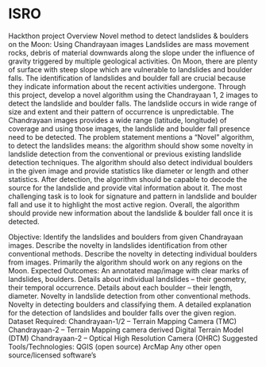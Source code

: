 # ISRO
Hackthon project
Overview
Novel method to detect landslides & boulders on the Moon: Using Chandrayaan images
Landslides are mass movement rocks, debris of material downwards along the slope under the influence of gravity triggered by multiple geological activities. On Moon, there are plenty of surface with steep slope which are vulnerable to landslides and boulder falls. The identification of landslides and boulder fall are crucial because they indicate information about the recent activities undergone. Through this project, develop a novel algorithm using the Chandrayaan 1, 2 images to detect the landslide and boulder falls. The landslide occurs in wide range of size and extent and their pattern of occurrence is unpredictable. The Chandrayaan images provides a wide range (latitude, longitude) of coverage and using those images, the landslide and boulder fall presence need to be detected. The problem statement mentions a “Novel” algorithm, to detect the landslides means: the algorithm should show some novelty in landslide detection from the conventional or previous existing landslide detection techniques. The algorithm should also detect individual boulders in the given image and provide statistics like diameter or length and other statistics. After detection, the algorithm should be capable to decode the source for the landslide and provide vital information about it. The most challenging task is to look for signature and pattern in landslide and boulder fall and use it to highlight the most active region. Overall, the algorithm should provide new information about the landslide & boulder fall once it is detected.

Objective:
Identify the landslides and boulders from given Chandrayaan images.
Describe the novelty in landslides identification from other conventional methods.
Describe the novelty in detecting individual boulders from images.
Primarily the algorithm should work on any regions on the Moon.
Expected Outcomes:
An annotated map/image with clear marks of landslides, boulders.
Details about individual landslides – their geometry, their temporal occurrence.
Details about each boulder – their length, diameter.
Novelty in landslide detection from other conventional methods.
Novelty in detecting boulders and classifying them.
A detailed explanation for the detection of landslides and boulder falls over the given region.
Dataset Required:
Chandrayaan-1/2 – Terrain Mapping Camera (TMC)
Chandrayaan-2 – Terrain Mapping camera derived Digital Terrain Model (DTM)
Chandrayaan-2 – Optical High Resolution Camera (OHRC)
Suggested Tools/Technologies:
QGIS (open source)
ArcMap
Any other open source/licensed software’s
